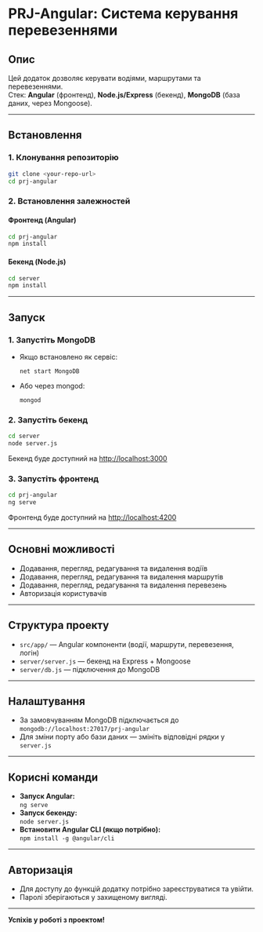 # PRJ-Angular: Система керування перевезеннями

## Опис

Цей додаток дозволяє керувати водіями, маршрутами та перевезеннями.  
Стек: **Angular** (фронтенд), **Node.js/Express** (бекенд), **MongoDB** (база даних, через Mongoose).

---

## Встановлення

### 1. Клонування репозиторію

```bash
git clone <your-repo-url>
cd prj-angular
```

### 2. Встановлення залежностей

#### Фронтенд (Angular)

```bash
cd prj-angular
npm install
```

#### Бекенд (Node.js)

```bash
cd server
npm install
```

---

## Запуск

### 1. Запустіть MongoDB

- Якщо встановлено як сервіс:
  ```
  net start MongoDB
  ```
- Або через mongod:
  ```
  mongod
  ```

### 2. Запустіть бекенд

```bash
cd server
node server.js
```

Бекенд буде доступний на [http://localhost:3000](http://localhost:3000)

### 3. Запустіть фронтенд

```bash
cd prj-angular
ng serve
```

Фронтенд буде доступний на [http://localhost:4200](http://localhost:4200)

---

## Основні можливості

- Додавання, перегляд, редагування та видалення водіїв
- Додавання, перегляд, редагування та видалення маршрутів
- Додавання, перегляд, редагування та видалення перевезень
- Авторизація користувачів

---

## Структура проекту

- `src/app/` — Angular компоненти (водії, маршрути, перевезення, логін)
- `server/server.js` — бекенд на Express + Mongoose
- `server/db.js` — підключення до MongoDB

---

## Налаштування

- За замовчуванням MongoDB підключається до `mongodb://localhost:27017/prj-angular`
- Для зміни порту або бази даних — змініть відповідні рядки у `server.js`

---

## Корисні команди

- **Запуск Angular:**  
  `ng serve`
- **Запуск бекенду:**  
  `node server.js`
- **Встановити Angular CLI (якщо потрібно):**  
  `npm install -g @angular/cli`

---

## Авторизація

- Для доступу до функцій додатку потрібно зареєструватися та увійти.
- Паролі зберігаються у захищеному вигляді.

---

**Успіхів у роботі з проектом!**
